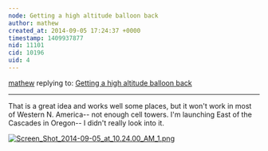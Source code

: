 ```yaml
---
node: Getting a high altitude balloon back
author: mathew
created_at: 2014-09-05 17:24:37 +0000
timestamp: 1409937877
nid: 11101
cid: 10196
uid: 4
---
```




[mathew](../profile/mathew) replying to: [Getting a high altitude balloon back](../notes/mathew/09-04-2014/getting-a-high-altitude-balloon-back)

----
That is a great idea and works well some places, but it won't work in most of Western N. America-- not enough cell towers. I'm launching East of the Cascades in Oregon-- I didn't really look into it.  

[![Screen_Shot_2014-09-05_at_10.24.00_AM_1.png](https://i.publiclab.org/system/images/photos/000/006/614/medium/Screen_Shot_2014-09-05_at_10.24.00_AM_1.png)](https://i.publiclab.org/system/images/photos/000/006/614/original/Screen_Shot_2014-09-05_at_10.24.00_AM_1.png)

